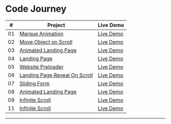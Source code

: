 # Code Journey

|  #  | Project                                                                                                | Live Demo                                                                |
| :-: | ------------------------------------------------------------------------------------------------------ | ------------------------------------------------------------------------ |
| 01  | [Marque Animation](https://github.com/mahenajT/CodeJourney/tree/main/01_Marque_Animation)              | [Live Demo](https://mahenajt.github.io/CodeJourney/01_Marque_Animation/) |
| 02  | [Move Object on Scroll](https://github.com/mahenajT/CodeJourney/tree/main/02_Scroll)                   | [Live Demo](https://mahenajt.github.io/CodeJourney/02_Scroll)            |
| 03  | [Animated Landing Page](https://github.com/mahenajT/CodeJourney/tree/main/03_Landing_Page)             | [Live Demo](https://mahenajt.github.io/CodeJourney/03_Landing_Page)      |
| 04  | [Landing Page](https://github.com/mahenajT/CodeJourney/tree/main/04_Landing_Page)                      | [Live Demo](https://mahenajt.github.io/CodeJourney/04_Landing_Page)      |
| 05  | [Website Preloader](https://github.com/mahenajT/CodeJourney/tree/main/05_Website_Preloader)            | [Live Demo](https://mahenajt.github.io/CodeJourney/05_Website_Preloader) |
| 06  | [Landing Page Reveal On Scroll](https://github.com/mahenajT/CodeJourney/tree/main/06_Reveal_On_Scroll) | [Live Demo](https://mahenajt.github.io/CodeJourney/06_Reveal_On_Scroll)  |
| 07  | [Sliding Form](https://github.com/mahenajT/CodeJourney/tree/main/07_Sliding_SignUp)                    | [Live Demo](https://mahenajt.github.io/CodeJourney/07_Sliding_SignUp)    |
| 08  | [Animated Landing Page](https://github.com/mahenajT/CodeJourney/tree/main/08_Landing_Page)             | [Live Demo](https://mahenajt.github.io/CodeJourney/08_Landing_Page)      |
| 09  | [Infinite Scroll](https://github.com/mahenajT/CodeJourney/tree/main/09_Infinite_Scroll)                | [Live Demo](https://mahenajt.github.io/CodeJourney/09_Infinite_Scroll)   |
| 11  | [Infinite Scroll](https://github.com/mahenajT/CodeJourney/tree/main/11_Skillbar)                | [Live Demo](https://mahenajt.github.io/CodeJourney/11_Skillbar)          |

---
